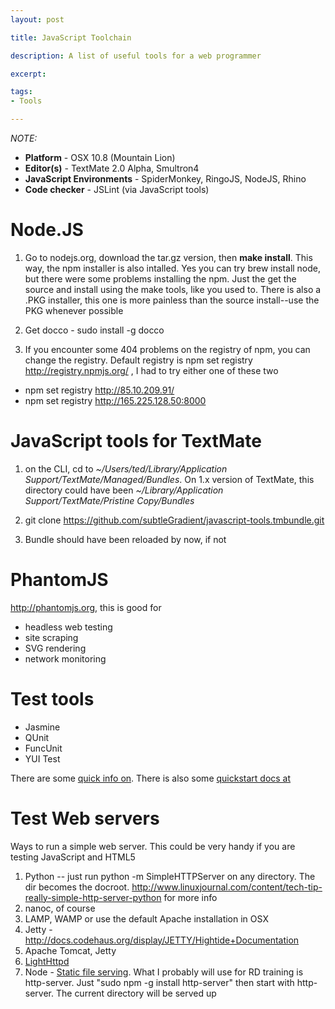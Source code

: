 ```yaml
---
layout: post

title: JavaScript Toolchain

description: A list of useful tools for a web programmer

excerpt:

tags:
- Tools 

---
```



*NOTE:*

- **Platform** - OSX 10.8 (Mountain Lion)
- **Editor(s)** - TextMate 2.0 Alpha, Smultron4
- **JavaScript Environments** - SpiderMonkey, RingoJS, NodeJS, Rhino
- **Code checker** - JSLint (via JavaScript tools)

# Node.JS 

1. Go to nodejs.org, download the tar.gz version, then **make install**. This way, the npm installer is also intalled. Yes you can try brew install node, but there were some problems installing the npm. Just the get the source and install using the make tools, like you used to. There is also a .PKG installer, this one is more painless than the source install--use the PKG whenever possible

2. Get docco - sudo install -g docco

3. If you encounter some 404 problems on the registry of npm, you can change the registry. Default registry is npm set registry http://registry.npmjs.org/ , I had to try either one of these two

- npm set registry http://85.10.209.91/
- npm set registry http://165.225.128.50:8000

# JavaScript tools for TextMate 

1. on the CLI, cd to *~/Users/ted/Library/Application Support/TextMate/Managed/Bundles*. On 1.x version of TextMate, this directory could have been *~/Library/Application Support/TextMate/Pristine Copy/Bundles*

2. git clone https://github.com/subtleGradient/javascript-tools.tmbundle.git

3. Bundle should have been reloaded by now, if not


# PhantomJS 

http://phantomjs.org, this is good for

- headless web testing
- site scraping
- SVG rendering
- network monitoring

# Test tools

- Jasmine
- QUnit
- FuncUnit
- YUI Test 

There are some [quick info on](http://code.google.com/p/phantomjs/wiki/TestFrameworkIntegration). There is also some [quickstart docs at](http://code.google.com/p/phantomjs/wiki/QuickStart)



# Test Web servers 

Ways to run a simple web server. This could be very handy if you are testing JavaScript and HTML5 

1. Python -- just run python -m SimpleHTTPServer on any directory. The dir becomes the docroot. http://www.linuxjournal.com/content/tech-tip-really-simple-http-server-python for more info
2. nanoc, of course
3. LAMP, WAMP or use the default Apache installation in OSX
4. Jetty - http://docs.codehaus.org/display/JETTY/Hightide+Documentation
5. Apache Tomcat, Jetty
6. [LightHttpd](http://redmine.lighttpd.net/projects/lighttpd/wiki/TutorialConfiguration)
7. Node - [Static file serving](http://www.sitepoint.com/serving-static-files-with-node-js/). What I probably will use for RD training is http-server. Just "sudo npm -g install http-server" then start with http-server. The current directory will be served up

